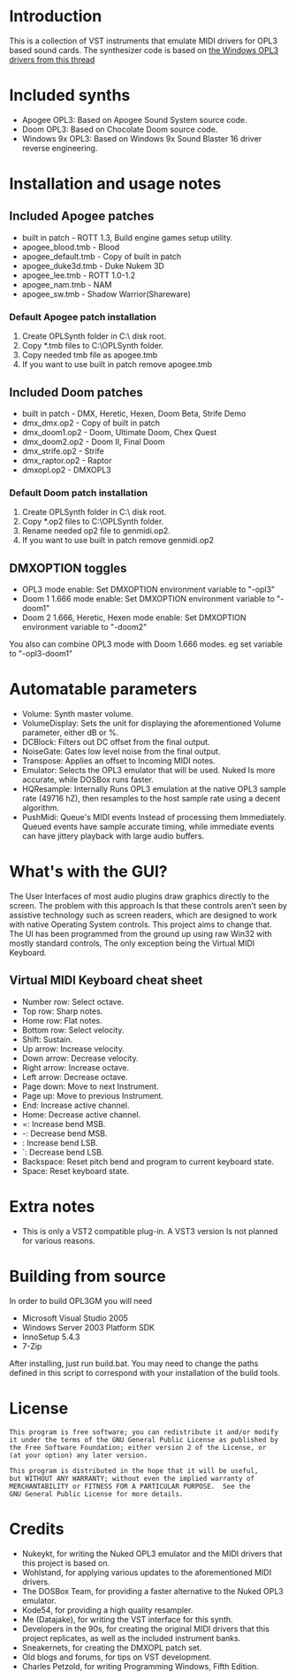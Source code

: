 # Introduction
This is a collection of VST instruments that emulate MIDI drivers for OPL3 based sound cards. The synthesizer code is based on [the Windows OPL3 drivers from this thread](https://www.vogons.org/viewtopic.php?t=36667)

# Included synths

* Apogee OPL3: Based on Apogee Sound System source code.
* Doom OPL3: Based on Chocolate Doom source code.
* Windows 9x OPL3: Based on Windows 9x Sound Blaster 16 driver reverse engineering.

# Installation and usage notes

## Included Apogee patches

* built in patch - ROTT 1.3, Build engine games setup utility.
* apogee_blood.tmb - Blood
* apogee_default.tmb - Copy of built in patch
* apogee_duke3d.tmb - Duke Nukem 3D
* apogee_lee.tmb - ROTT 1.0-1.2
* apogee_nam.tmb - NAM
* apogee_sw.tmb - Shadow Warrior(Shareware)

### Default Apogee patch installation

1. Create OPLSynth folder in C:\ disk root.
2. Copy *.tmb files to C:\OPLSynth folder.
3. Copy needed tmb file as apogee.tmb
4. If you want to use built in patch remove apogee.tmb

## Included Doom patches

* built in patch - DMX, Heretic, Hexen, Doom Beta, Strife Demo
* dmx_dmx.op2 - Copy of built in patch
* dmx_doom1.op2 - Doom, Ultimate Doom, Chex Quest
* dmx_doom2.op2 - Doom II, Final Doom
* dmx_strife.op2 - Strife
* dmx_raptor.op2 - Raptor
* dmxopl.op2 - DMXOPL3

### Default Doom patch installation

1. Create OPLSynth folder in C:\ disk root.
2. Copy *.op2 files to C:\OPLSynth folder.
3. Rename needed op2 file to genmidi.op2.
4. If you want to use built in patch remove genmidi.op2

## DMXOPTION toggles

* OPL3 mode enable: Set DMXOPTION environment variable to "-opl3" 
* Doom 1 1.666 mode enable: Set DMXOPTION environment variable to "-doom1" 
* Doom 2 1.666, Heretic, Hexen mode enable: Set DMXOPTION environment variable to "-doom2" 

You also can combine OPL3 mode with Doom 1.666 modes. eg set variable to "-opl3-doom1"

# Automatable parameters

* Volume: Synth master volume.
* VolumeDisplay: Sets the unit for displaying the aforementioned Volume parameter, either dB or %.
* DCBlock: Filters out DC offset from the final output.
* NoiseGate: Gates low level noise from the final output.
* Transpose: Applies an offset to Incoming MIDI notes.
* Emulator: Selects the OPL3 emulator that will be used. Nuked Is more accurate, while DOSBox runs faster.
* HQResample: Internally Runs OPL3 emulation at the native OPL3 sample rate (49716 hZ), then resamples to the host sample rate using a decent algorithm.
* PushMidi: Queue's MIDI events Instead of processing them Immediately. Queued events have sample accurate timing, while immediate events can have jittery playback with large audio buffers.

# What's with the GUI?

The User Interfaces of most audio plugins draw graphics directly to the screen. The problem with this approach Is that these controls aren't seen by assistive technology such as screen readers, which are designed to work with native Operating System controls. This project aims to change that. The UI has been programmed from the ground up using raw Win32 with mostly standard controls, The only exception being the Virtual MIDI Keyboard.

## Virtual MIDI Keyboard cheat sheet

* Number row: Select octave.
* Top row: Sharp notes.
* Home row: Flat notes.
* Bottom row: Select velocity.
* Shift: Sustain.
* Up arrow: Increase velocity.
* Down arrow: Decrease velocity.
* Right arrow: Increase octave.
* Left arrow: Decrease octave.
* Page down: Move to next Instrument.
* Page up: Move to previous Instrument.
* End: Increase active channel.
* Home: Decrease active channel.
* =: Increase bend MSB.
* -: Decrease bend MSB.
* \: Increase bend LSB.
* `: Decrease bend LSB.
* Backspace: Reset pitch bend and program to current keyboard state.
* Space: Reset keyboard state.

# Extra notes

* This is only a VST2 compatible plug-in. A VST3 version Is not planned for various reasons.

# Building from source
In order to build OPL3GM you will need

* Microsoft Visual Studio 2005
* Windows Server 2003 Platform SDK
* InnoSetup 5.4.3
* 7-Zip

After installing, just run build.bat. You may need to change the paths defined in this script to correspond with your installation of the build tools.

# License
    This program is free software; you can redistribute it and/or modify
    it under the terms of the GNU General Public License as published by
    the Free Software Foundation; either version 2 of the License, or
    (at your option) any later version.

    This program is distributed in the hope that it will be useful,
    but WITHOUT ANY WARRANTY; without even the implied warranty of
    MERCHANTABILITY or FITNESS FOR A PARTICULAR PURPOSE.  See the
    GNU General Public License for more details.

# Credits

* Nukeykt, for writing the Nuked OPL3 emulator and the MIDI drivers that this project is based on.
* Wohlstand, for applying various updates to the aforementioned MIDI drivers.
* The DOSBox Team, for providing a faster alternative to the Nuked OPL3 emulator.
* Kode54, for providing a high quality resampler.
* Me (Datajake), for writing the VST interface for this synth.
* Developers in the 90s, for creating the original MIDI drivers that this project replicates, as well as the included instrument banks.
* Sneakernets, for creating the DMXOPL patch set.
* Old blogs and forums, for tips on VST development.
* Charles Petzold, for writing Programming Windows, Fifth Edition.
